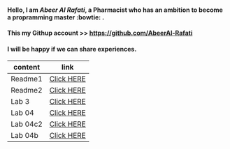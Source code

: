 

#### Hello, I am *Abeer Al Rafati*, a Pharmacist who has an ambition to become a propramming master :bowtie: .


#### This my Githup account >> https://github.com/AbeerAl-Rafati


#### I will be happy if we can share experiences.


| content      | link                                                                |
| -----------  | --------------------------------------------------------------------|
| Readme1      |[Click HERE]( https://abeeral-rafati.github.io/Read_Note/Readme1)    |
| Readme2      |[Click HERE](https://abeeral-rafati.github.io/Read_Note/Readme2)     |
| Lab 3        |[Click HERE](https://abeeral-rafati.github.io/Read_Note/Readme_lab3) |
| Lab 04       |[Click HERE](https://abeeral-rafati.github.io/Read_Note/Read_04)     |
| Lab 04c2     |[Click HERE](https://abeeral-rafati.github.io/Read_Note/Read_04c2)   |
| Lab 04b      |[Click HERE](https://abeeral-rafati.github.io/Read_Note/Read_04b)    |
